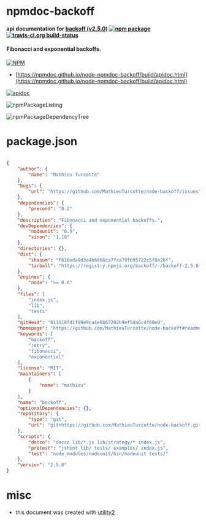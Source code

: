 # npmdoc-backoff

#### api documentation for  [backoff (v2.5.0)](https://github.com/MathieuTurcotte/node-backoff#readme)  [![npm package](https://img.shields.io/npm/v/npmdoc-backoff.svg?style=flat-square)](https://www.npmjs.org/package/npmdoc-backoff) [![travis-ci.org build-status](https://api.travis-ci.org/npmdoc/node-npmdoc-backoff.svg)](https://travis-ci.org/npmdoc/node-npmdoc-backoff)

#### Fibonacci and exponential backoffs.

[![NPM](https://nodei.co/npm/backoff.png?downloads=true&downloadRank=true&stars=true)](https://www.npmjs.com/package/backoff)

- [https://npmdoc.github.io/node-npmdoc-backoff/build/apidoc.html](https://npmdoc.github.io/node-npmdoc-backoff/build/apidoc.html)

[![apidoc](https://npmdoc.github.io/node-npmdoc-backoff/build/screenCapture.buildCi.browser.%252Ftmp%252Fbuild%252Fapidoc.html.png)](https://npmdoc.github.io/node-npmdoc-backoff/build/apidoc.html)

![npmPackageListing](https://npmdoc.github.io/node-npmdoc-backoff/build/screenCapture.npmPackageListing.svg)

![npmPackageDependencyTree](https://npmdoc.github.io/node-npmdoc-backoff/build/screenCapture.npmPackageDependencyTree.svg)



# package.json

```json

{
    "author": {
        "name": "Mathieu Turcotte"
    },
    "bugs": {
        "url": "https://github.com/MathieuTurcotte/node-backoff/issues"
    },
    "dependencies": {
        "precond": "0.2"
    },
    "description": "Fibonacci and exponential backoffs.",
    "devDependencies": {
        "nodeunit": "0.9",
        "sinon": "1.10"
    },
    "directories": {},
    "dist": {
        "shasum": "f616eda9d3e4b66b8ca7fca79f695722c5f8e26f",
        "tarball": "https://registry.npmjs.org/backoff/-/backoff-2.5.0.tgz"
    },
    "engines": {
        "node": ">= 0.6"
    },
    "files": [
        "index.js",
        "lib",
        "tests"
    ],
    "gitHead": "811118fd1f89e9ca4e6b67292b9ef5da6c4f60e9",
    "homepage": "https://github.com/MathieuTurcotte/node-backoff#readme",
    "keywords": [
        "backoff",
        "retry",
        "fibonacci",
        "exponential"
    ],
    "license": "MIT",
    "maintainers": [
        {
            "name": "mathieu"
        }
    ],
    "name": "backoff",
    "optionalDependencies": {},
    "repository": {
        "type": "git",
        "url": "git+https://github.com/MathieuTurcotte/node-backoff.git"
    },
    "scripts": {
        "docco": "docco lib/*.js lib/strategy/* index.js",
        "pretest": "jshint lib/ tests/ examples/ index.js",
        "test": "node_modules/nodeunit/bin/nodeunit tests/"
    },
    "version": "2.5.0"
}
```



# misc
- this document was created with [utility2](https://github.com/kaizhu256/node-utility2)
